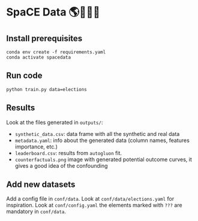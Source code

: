 # SpaCE Data 🌎💪🏋️‍♀️

## Install prerequisites
```
conda env create -f requirements.yaml
conda activate spacedata
```

## Run code
```
python train.py data=elections
```

## Results
Look at the files generated in `outputs/`:
 - `synthetic_data.csv`: data frame with all the synthetic and real data 
 - `metadata.yaml`: info about the generated data (column names, features importance, etc.)
 - `leaderboard.csv`: results from `autogluon` fit.
 - `counterfactuals.png` image with generated potential outcome curves, it gives a good idea of the confounding

## Add new datasets

Add a config file in `conf/data`. Look at `conf/data/elections.yaml` for inspiration. Look at `conf/config.yaml` the elements marked with `???` are mandatory in `conf/data`.

